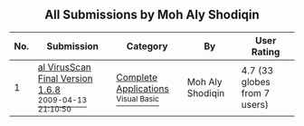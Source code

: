 ﻿<div align="center">

## All Submissions by Moh Aly Shodiqin

</div>

No.  | Submission | Category | By   | User Rating
---- | ---------- | -------- | ---- | -----------
1 | [al VirusScan Final Version 1\.6\.8<br /><sup>2009-04-13 21:10:50</sup>](https://github.com/Planet-Source-Code/moh-aly-shodiqin-al-virusscan-final-version-1-6-8__1-71992) | [Complete Applications<br /><sup>Visual Basic</sup>](../ByCategory/complete-applications__1-27.md) | Moh Aly Shodiqin | 4.7 (33 globes from 7 users)
